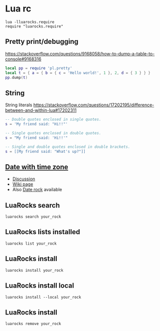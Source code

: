 Lua rc
======

    lua -lluarocks.require
    require "luarocks.require"

Pretty print/debugging
----------------------

<https://stackoverflow.com/questions/9168058/how-to-dump-a-table-to-console#9168316>

```lua
local pp = require 'pl.pretty'
local t = { a = { b = { c = 'Hello world!', 1 }, 2, d = { 3 } } }
pp.dump(t)
```

String
------

String literals
<https://stackoverflow.com/questions/17202195/difference-between-and-within-lua#17202311>

```lua
-- Double quotes enclosed in single quotes.
s = 'My friend said: "Hi!!"'

-- Single quotes enclosed in double quotes.
s = "My friend said: 'Hi!!'"

-- Single and double quotes enclosed in double brackets.
s = [[My friend said: "What's up?"]]
```

[Date with time zone][]
-----------------------

* [Discussion](http://lua-users.org/lists/lua-l/2008-03/msg00050.html)
* [Wiki page][Date with time zone]
* Also [Date rock](http://luarocks.org/repositories/rocks/#date) available

[Date with time zone]: http://lua-users.org/wiki/TimeZone

LuaRocks search
---------------

    luarocks search your_rock

LuaRocks lists installed
------------------------

    luarocks list your_rock

LuaRocks install
----------------

    luarocks install your_rock

LuaRocks install local
----------------------

    luarocks install --local your_rock

LuaRocks install
----------------

    luarocks remove your_rock

